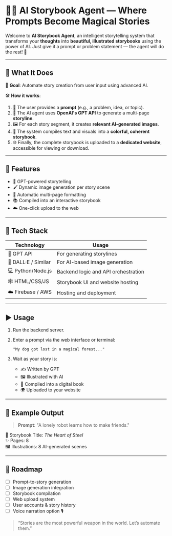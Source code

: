 # 📖✨ AI Storybook Agent — Where Prompts Become Magical Stories

Welcome to **AI Storybook Agent**, an intelligent storytelling system that transforms your **thoughts** into **beautiful, illustrated storybooks** using the power of AI. Just give it a prompt or problem statement — the agent will do the rest! 🚀

---

## 🧠 What It Does

🎯 **Goal**: Automate story creation from user input using advanced AI.

🛠️ **How it works**:
1. 📝 The user provides a **prompt** (e.g., a problem, idea, or topic).
2. 🧠 The AI agent uses **OpenAI's GPT API** to generate a multi-page **storyline**.
3. 🖼️ For each story segment, it creates **relevant AI-generated images**.
4. 🎨 The system compiles text and visuals into a **colorful, coherent storybook**.
5. 🌐 Finally, the complete storybook is uploaded to a **dedicated website**, accessible for viewing or download.

---

## 🌟 Features

- 🤖 GPT-powered storytelling  
- 🖌️ Dynamic image generation per story scene  
- 📄 Automatic multi-page formatting  
- 📚 Compiled into an interactive storybook  
- ☁️ One-click upload to the web  

---

## 🧰 Tech Stack

| Technology         | Usage                              |
|--------------------|-------------------------------------|
| 🧠 GPT API          | For generating storylines           |
| 🎨 DALL·E / Similar | For AI-based image generation       |
| 💻 Python/Node.js   | Backend logic and API orchestration |
| 🕸️ HTML/CSS/JS      | Storybook UI and website hosting    |
| ☁️ Firebase / AWS   | Hosting and deployment              |

---

## ▶️ Usage

1. Run the backend server.

2. Enter a prompt via the web interface or terminal:
   ```
   "My dog got lost in a magical forest..."
   ```

3. Wait as your story is:
   - ✍️ Written by GPT  
   - 🖼️ Illustrated with AI  
   - 📖 Compiled into a digital book  
   - 🌍 Uploaded to your website  

---

## 🔮 Example Output

> **Prompt**: "A lonely robot learns how to make friends."

📖 Storybook Title: *The Heart of Steel*  
✨ Pages: 8  
🖼️ Illustrations: 8 AI-generated scenes  
<!-- 🌐 View: [your-website.com/story/the-heart-of-steel](https://your-website.com) -->

---

## 📌 Roadmap

- [ ] Prompt-to-story generation  
- [ ] Image generation integration  
- [ ] Storybook compilation  
- [ ] Web upload system  
- [ ] User accounts & story history  
- [ ] Voice narration option 🎙️

<!-- ---

## 🤝 Contributing

Pull requests are welcome! For major changes, please open an issue first to discuss what you'd like to change.

---

## 📜 License

MIT © 2025 – [Your Name or Organization]

---

## 💬 Let's Connect

🔗 [Website](https://your-website.com)  
🐦 [Twitter](https://twitter.com/yourhandle)  
📬 Email: you@example.com -->

> “Stories are the most powerful weapon in the world. Let’s automate them.”
